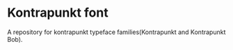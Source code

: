 # Kontrapunkt font

A repository for kontrapunkt typeface families(Kontrapunkt and Kontrapunkt Bob).
